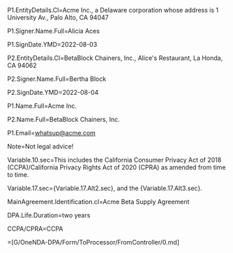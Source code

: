 P1.EntityDetails.Cl=Acme Inc., a Delaware corporation whose address is 1 University Av., Palo Alto, CA 94047

P1.Signer.Name.Full=Alicia Aces

P1.SignDate.YMD=2022-08-03

P2.EntityDetails.Cl=BetaBlock Chainers, Inc., Alice's Restaurant, La Honda, CA 94062

P2.Signer.Name.Full=Bertha Block

P2.SignDate.YMD=2022-08-04

P1.Name.Full=Acme Inc.

P2.Name.Full=BetaBlock Chainers, Inc.

P1.Email=whatsup@acme.com

Note=Not legal advice!

Variable.10.sec=This includes the California Consumer Privacy Act of 2018 (CCPA)/California Privacy Rights Act of 2020 (CPRA) as amended from time to time.

Variable.17.sec={Variable.17.Alt2.sec}, and the {Variable.17.Alt3.sec}.

MainAgreement.Identification.cl=Acme Beta Supply Agreement

DPA.Life.Duration=two years

CCPA/CPRA=CCPA

=[G/OneNDA-DPA/Form/ToProcessor/FromController/0.md]
